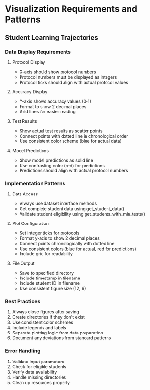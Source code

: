 # Visualization Requirements and Patterns

## Student Learning Trajectories

### Data Display Requirements
1. Protocol Display
   - X-axis should show protocol numbers
   - Protocol numbers must be displayed as integers
   - Protocol ticks should align with actual protocol values

2. Accuracy Display
   - Y-axis shows accuracy values (0-1)
   - Format to show 2 decimal places
   - Grid lines for easier reading

3. Test Results
   - Show actual test results as scatter points
   - Connect points with dotted line in chronological order
   - Use consistent color scheme (blue for actual data)

4. Model Predictions
   - Show model predictions as solid line
   - Use contrasting color (red) for predictions
   - Predictions should align with actual protocol numbers

### Implementation Patterns
1. Data Access
   - Always use dataset interface methods
   - Get complete student data using get_student_data()
   - Validate student eligibility using get_students_with_min_tests()

2. Plot Configuration
   - Set integer ticks for protocols
   - Format y-axis to show 2 decimal places
   - Connect points chronologically with dotted line
   - Use consistent colors (blue for actual, red for predictions)
   - Include grid for readability

3. File Output
   - Save to specified directory
   - Include timestamp in filename
   - Include student ID in filename
   - Use consistent figure size (12, 6)

### Best Practices
1. Always close figures after saving
2. Create directories if they don't exist
3. Use consistent color schemes
4. Include legends and labels
5. Separate plotting logic from data preparation
6. Document any deviations from standard patterns

### Error Handling
1. Validate input parameters
2. Check for eligible students
3. Verify data availability
4. Handle missing directories
5. Clean up resources properly